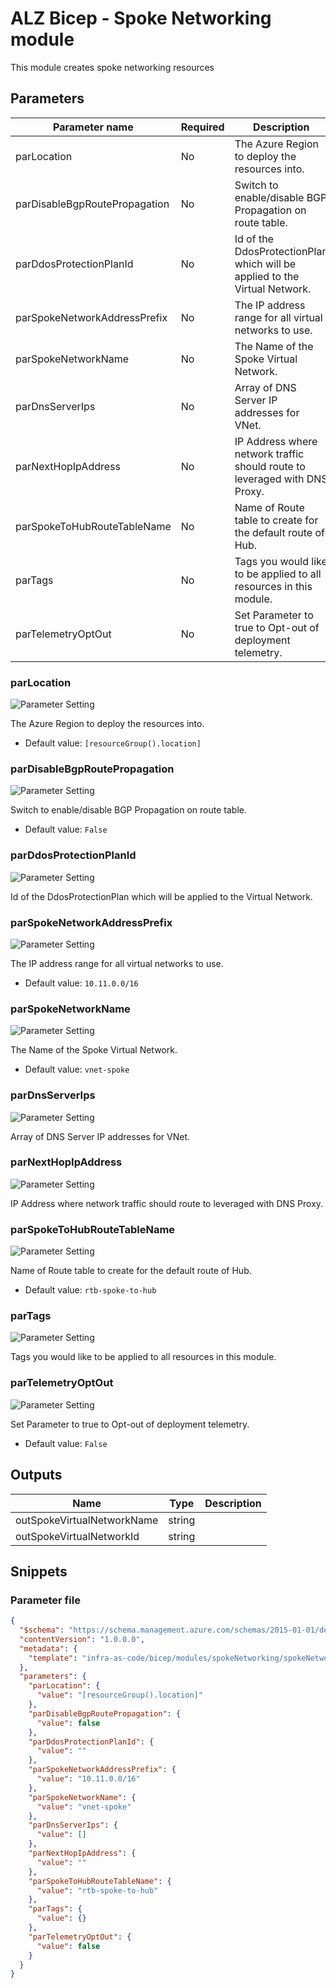 # ALZ Bicep - Spoke Networking module

This module creates spoke networking resources

## Parameters

| Parameter name                | Required | Description                                                                |
| ----------------------------- | -------- | -------------------------------------------------------------------------- |
| parLocation                   | No       | The Azure Region to deploy the resources into.                             |
| parDisableBgpRoutePropagation | No       | Switch to enable/disable BGP Propagation on route table.                   |
| parDdosProtectionPlanId       | No       | Id of the DdosProtectionPlan which will be applied to the Virtual Network. |
| parSpokeNetworkAddressPrefix  | No       | The IP address range for all virtual networks to use.                      |
| parSpokeNetworkName           | No       | The Name of the Spoke Virtual Network.                                     |
| parDnsServerIps               | No       | Array of DNS Server IP addresses for VNet.                                 |
| parNextHopIpAddress           | No       | IP Address where network traffic should route to leveraged with DNS Proxy. |
| parSpokeToHubRouteTableName   | No       | Name of Route table to create for the default route of Hub.                |
| parTags                       | No       | Tags you would like to be applied to all resources in this module.         |
| parTelemetryOptOut            | No       | Set Parameter to true to Opt-out of deployment telemetry.                  |

### parLocation

![Parameter Setting](https://img.shields.io/badge/parameter-optional-green?style=flat-square)

The Azure Region to deploy the resources into.

- Default value: `[resourceGroup().location]`

### parDisableBgpRoutePropagation

![Parameter Setting](https://img.shields.io/badge/parameter-optional-green?style=flat-square)

Switch to enable/disable BGP Propagation on route table.

- Default value: `False`

### parDdosProtectionPlanId

![Parameter Setting](https://img.shields.io/badge/parameter-optional-green?style=flat-square)

Id of the DdosProtectionPlan which will be applied to the Virtual Network.

### parSpokeNetworkAddressPrefix

![Parameter Setting](https://img.shields.io/badge/parameter-optional-green?style=flat-square)

The IP address range for all virtual networks to use.

- Default value: `10.11.0.0/16`

### parSpokeNetworkName

![Parameter Setting](https://img.shields.io/badge/parameter-optional-green?style=flat-square)

The Name of the Spoke Virtual Network.

- Default value: `vnet-spoke`

### parDnsServerIps

![Parameter Setting](https://img.shields.io/badge/parameter-optional-green?style=flat-square)

Array of DNS Server IP addresses for VNet.

### parNextHopIpAddress

![Parameter Setting](https://img.shields.io/badge/parameter-optional-green?style=flat-square)

IP Address where network traffic should route to leveraged with DNS Proxy.

### parSpokeToHubRouteTableName

![Parameter Setting](https://img.shields.io/badge/parameter-optional-green?style=flat-square)

Name of Route table to create for the default route of Hub.

- Default value: `rtb-spoke-to-hub`

### parTags

![Parameter Setting](https://img.shields.io/badge/parameter-optional-green?style=flat-square)

Tags you would like to be applied to all resources in this module.

### parTelemetryOptOut

![Parameter Setting](https://img.shields.io/badge/parameter-optional-green?style=flat-square)

Set Parameter to true to Opt-out of deployment telemetry.

- Default value: `False`

## Outputs

| Name                       | Type   | Description |
| -------------------------- | ------ | ----------- |
| outSpokeVirtualNetworkName | string |
| outSpokeVirtualNetworkId   | string |

## Snippets

### Parameter file

```json
{
  "$schema": "https://schema.management.azure.com/schemas/2015-01-01/deploymentParameters.json#",
  "contentVersion": "1.0.0.0",
  "metadata": {
    "template": "infra-as-code/bicep/modules/spokeNetworking/spokeNetworking.json"
  },
  "parameters": {
    "parLocation": {
      "value": "[resourceGroup().location]"
    },
    "parDisableBgpRoutePropagation": {
      "value": false
    },
    "parDdosProtectionPlanId": {
      "value": ""
    },
    "parSpokeNetworkAddressPrefix": {
      "value": "10.11.0.0/16"
    },
    "parSpokeNetworkName": {
      "value": "vnet-spoke"
    },
    "parDnsServerIps": {
      "value": []
    },
    "parNextHopIpAddress": {
      "value": ""
    },
    "parSpokeToHubRouteTableName": {
      "value": "rtb-spoke-to-hub"
    },
    "parTags": {
      "value": {}
    },
    "parTelemetryOptOut": {
      "value": false
    }
  }
}
```
